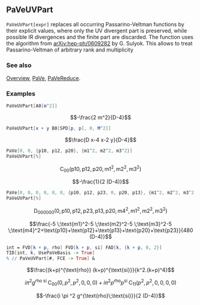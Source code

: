 ## PaVeUVPart

`PaVeUVPart[expr]` replaces all occurring Passarino-Veltman functions by their explicit values, where only the UV divergent part is preserved, while possible IR divergences and the finite part are discarded. The function uses the algorithm from [arXiv:hep-ph/0609282](https://arxiv.org/abs/hep-ph/0609282) by G. Sulyok. This allows to treat Passarino-Veltman of arbitrary rank and multiplicity

### See also

[Overview](Extra/FeynCalc.md), [PaVe](PaVe.md), [PaVeReduce](PaVeReduce.md).

### Examples

```mathematica
PaVeUVPart[A0[m^2]]
```

$$-\frac{2 m^2}{D-4}$$

```mathematica
PaVeUVPart[x + y B0[SPD[p, p], 0, M^2]]
```

$$\frac{D x-4 x-2 y}{D-4}$$

```mathematica
PaVe[0, 0, {p10, p12, p20}, {m1^2, m2^2, m3^2}]
PaVeUVPart[%]
```

$$\text{C}_{00}\left(\text{p10},\text{p12},\text{p20},\text{m1}^2,\text{m2}^2,\text{m3}^2\right)$$

$$-\frac{1}{2 (D-4)}$$

```mathematica
PaVe[0, 0, 0, 0, 0, 0, {p10, p12, p23, 0, p20, p13}, {m1^2, m2^2, m3^2, m4^2}]
PaVeUVPart[%]
```

$$\text{D}_{000000}\left(0,\text{p10},\text{p12},\text{p23},\text{p13},\text{p20},\text{m4}^2,\text{m1}^2,\text{m2}^2,\text{m3}^2\right)$$

$$\frac{-5 \;\text{m1}^2-5 \;\text{m2}^2-5 \;\text{m3}^2-5 \;\text{m4}^2+\text{p10}+\text{p12}+\text{p13}+\text{p20}+\text{p23}}{480 (D-4)}$$

```mathematica
int = FVD[k + p, rho] FVD[k + p, si] FAD[k, {k + p, 0, 2}]
TID[int, k, UsePaVeBasis -> True]
% // PaVeUVPart[#, FCE -> True] &
```

$$\frac{(k+p)^{\text{rho}} (k+p)^{\text{si}}}{k^2.(k+p)^4}$$

$$i \pi ^2 g^{\text{rho}\;\text{si}} \;\text{C}_{00}\left(0,p^2,p^2,0,0,0\right)+i \pi ^2 p^{\text{rho}} p^{\text{si}} \;\text{C}_{11}\left(p^2,p^2,0,0,0,0\right)$$

$$-\frac{i \pi ^2 g^{\text{rho}\;\text{si}}}{2 (D-4)}$$

